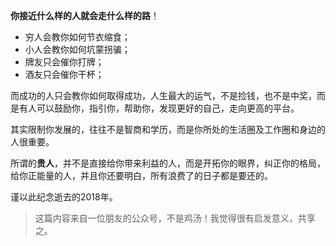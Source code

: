 **你接近什么样的人就会走什么样的路**！

* 穷人会教你如何节衣缩食；
* 小人会教你如何坑蒙拐骗；
* 牌友只会催你打牌；
* 酒友只会催你干杯；

而成功的人只会教你如何取得成功，人生最大的运气，不是捡钱，也不是中奖，而是有人可以鼓励你，指引你，帮助你，发现更好的自己，走向更高的平台。

其实限制你发展的，往往不是智商和学历，而是你所处的生活圈及工作圈和身边的人很重要。

所谓的**贵人**，并不是直接给你带来利益的人，而是开拓你的眼界，纠正你的格局，给你正能量的人，并且你还要明白，所有浪费了的日子都是要还的。

谨以此纪念逝去的2018年。

> 这篇内容来自一位朋友的公众号，不是鸡汤！我觉得很有启发意义，共享之。